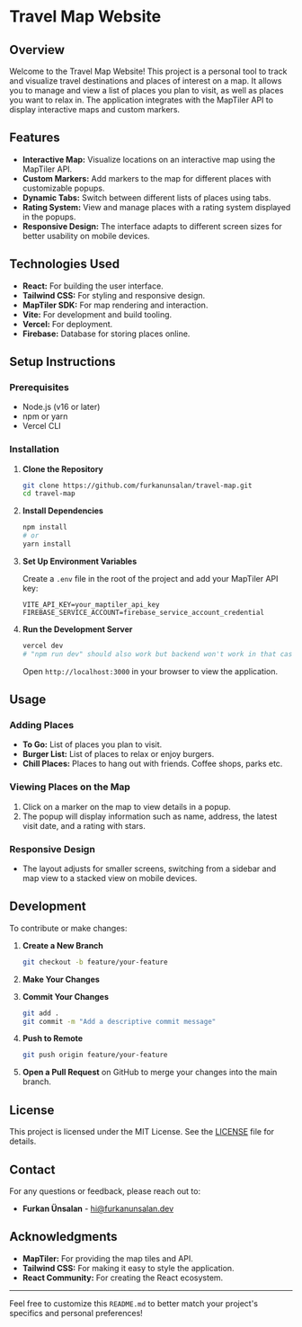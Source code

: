 # Travel Map Website

## Overview

Welcome to the Travel Map Website! This project is a personal tool to track and visualize travel destinations and places of interest on a map. It allows you to manage and view a list of places you plan to visit, as well as places you want to relax in. The application integrates with the MapTiler API to display interactive maps and custom markers.

## Features

- **Interactive Map:** Visualize locations on an interactive map using the MapTiler API.
- **Custom Markers:** Add markers to the map for different places with customizable popups.
- **Dynamic Tabs:** Switch between different lists of places using tabs.
- **Rating System:** View and manage places with a rating system displayed in the popups.
- **Responsive Design:** The interface adapts to different screen sizes for better usability on mobile devices.

## Technologies Used

- **React:** For building the user interface.
- **Tailwind CSS:** For styling and responsive design.
- **MapTiler SDK:** For map rendering and interaction.
- **Vite:** For development and build tooling.
- **Vercel:** For deployment.
- **Firebase:** Database for storing places online.

## Setup Instructions

### Prerequisites

- Node.js (v16 or later)
- npm or yarn
- Vercel CLI

### Installation

1. **Clone the Repository**

    ```bash
    git clone https://github.com/furkanunsalan/travel-map.git
    cd travel-map
    ```

2. **Install Dependencies**

    ```bash
    npm install
    # or
    yarn install
    ```

3. **Set Up Environment Variables**

   Create a `.env` file in the root of the project and add your MapTiler API key:

    ```env
    VITE_API_KEY=your_maptiler_api_key
    FIREBASE_SERVICE_ACCOUNT=firebase_service_account_credential
    ```

4. **Run the Development Server**

    ```bash
    vercel dev
    # "npm run dev" should also work but backend won't work in that case
    ```

   Open `http://localhost:3000` in your browser to view the application.

## Usage

### Adding Places

- **To Go:** List of places you plan to visit.
- **Burger List:** List of places to relax or enjoy burgers.
- **Chill Places:** Places to hang out with friends. Coffee shops, parks etc.

### Viewing Places on the Map

1. Click on a marker on the map to view details in a popup.
2. The popup will display information such as name, address, the latest visit date, and a rating with stars.

### Responsive Design

- The layout adjusts for smaller screens, switching from a sidebar and map view to a stacked view on mobile devices.

## Development

To contribute or make changes:

1. **Create a New Branch**

    ```bash
    git checkout -b feature/your-feature
    ```

2. **Make Your Changes**

3. **Commit Your Changes**

    ```bash
    git add .
    git commit -m "Add a descriptive commit message"
    ```

4. **Push to Remote**

    ```bash
    git push origin feature/your-feature
    ```

5. **Open a Pull Request** on GitHub to merge your changes into the main branch.

## License

This project is licensed under the MIT License. See the [LICENSE](LICENSE) file for details.

## Contact

For any questions or feedback, please reach out to:

- **Furkan Ünsalan** - [hi@furkanunsalan.dev](mailto:hi@furkanunsalan.dev)

## Acknowledgments

- **MapTiler:** For providing the map tiles and API.
- **Tailwind CSS:** For making it easy to style the application.
- **React Community:** For creating the React ecosystem.

---

Feel free to customize this `README.md` to better match your project's specifics and personal preferences!

